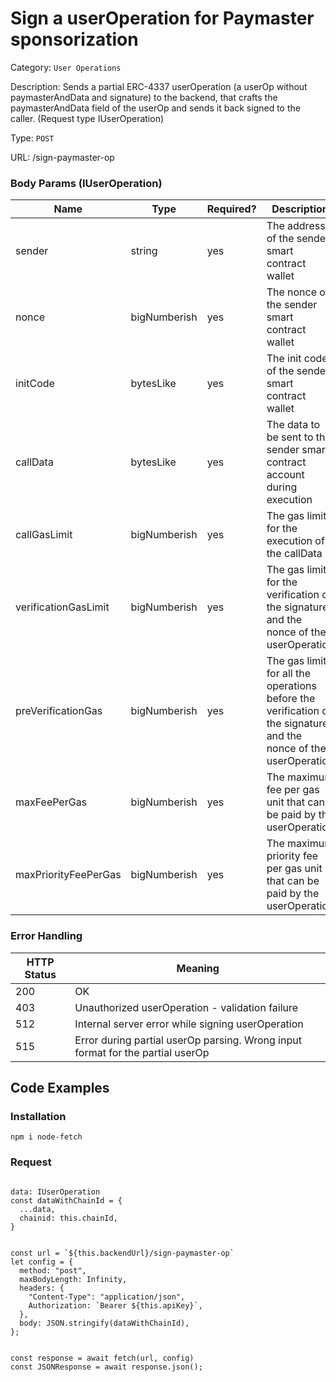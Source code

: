 # Sign a userOperation for Paymaster sponsorization

Category: `User Operations`

Description: Sends a partial ERC-4337 userOperation (a userOp without paymasterAndData and signature) to the backend, that crafts the paymasterAndData field of the userOp and sends it back signed to the caller. (Request type IUserOperation)

Type: `POST`

URL: /sign-paymaster-op

### Body Params (IUserOperation)

| Name | Type | Required? | Description |
| --- | --- | --- | --- |
| sender | string | yes | The address of the sender smart contract wallet |
| nonce | bigNumberish | yes | The nonce of the sender smart contract wallet |
| initCode | bytesLike | yes | The init code of the sender smart contract wallet |
| callData | bytesLike | yes | The data to be sent to the sender smart contract account during execution |
| callGasLimit | bigNumberish | yes | The gas limit for the execution of the callData |
| verificationGasLimit | bigNumberish | yes | The gas limit for the verification of the signature and the nonce of the userOperation |
| preVerificationGas | bigNumberish | yes | The gas limit for all the operations before the verification of the signature and the nonce of the userOperation |
| maxFeePerGas | bigNumberish | yes | The maximum fee per gas unit that can be paid by the userOperation |
| maxPriorityFeePerGas | bigNumberish | yes | The maximum priority fee per gas unit that can be paid by the userOperation |

### Error Handling

| HTTP Status | Meaning |
| --- | --- |
| 200 | OK |
| 403 | Unauthorized userOperation - validation failure |
| 512 | Internal server error while signing userOperation |
| 515 | Error during partial userOp parsing. Wrong input format for the partial userOp |

## Code Examples

### Installation

```tsx
npm i node-fetch
```

### Request

```tsx

data: IUserOperation
const dataWithChainId = {
  ...data,
  chainid: this.chainId,
}


const url = `${this.backendUrl}/sign-paymaster-op`
let config = {
  method: "post",
  maxBodyLength: Infinity,
  headers: {
    "Content-Type": "application/json",
    Authorization: `Bearer ${this.apiKey}`,
  },
  body: JSON.stringify(dataWithChainId),
};


const response = await fetch(url, config)
const JSONResponse = await response.json();


```